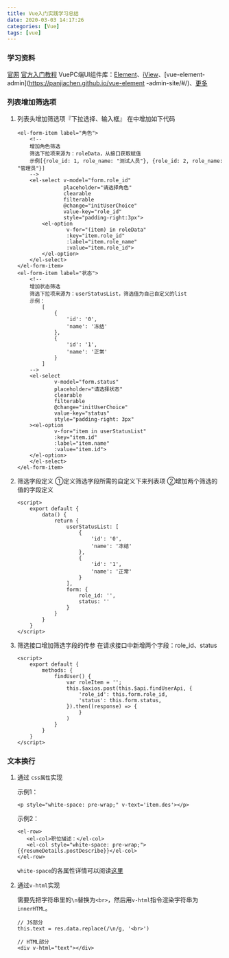 ```yaml
---
title: Vue入门实践学习总结
date: 2020-03-03 14:17:26
categories: [Vue]
tags: [vue]
---
```


### 学习资料
[官网](https://cn.vuejs.org/)
[官方入门教程](https://cn.vuejs.org/v2/guide/)
VuePC端UI组件库：[Element](https://element.eleme.cn/)、[iView](https://www.iviewui.com/)、[vue-element-admin](https://panjiachen.github.io/vue-element
-admin-site/#/)、[更多](https://www.jianshu.com/p/669d3e41dca6)

  <!--more-->

### 列表增加筛选项
1. 列表头增加筛选项『下拉选择、输入框』
    在<template>......</template>中增加如下代码
    ```vue
    <el-form-item label="角色">
        <!--
        增加角色筛选
        筛选下拉项来源为：roleData，从接口获取赋值
        示例[{role_id: 1, role_name: "测试人员"}, {role_id: 2, role_name: "管理员"}]
        -->
        <el-select v-model="form.role_id"
                   placeholder="请选择角色"
                   clearable
                   filterable
                   @change="initUserChoice"
                   value-key="role_id"
                   style="padding-right:3px">
            <el-option
                    v-for="(item) in roleData"
                    :key="item.role_id"
                    :label="item.role_name"
                    :value="item.role_id">
            </el-option>
        </el-select>
    </el-form-item>
    <el-form-item label="状态">
        <!--
        增加状态筛选
        筛选下拉项来源为：userStatusList，筛选值为自己自定义的list
        示例：
            [
                {
                    'id': '0',
                    'name': '冻结'
                },
                {
                    'id': '1',
                    'name': '正常'
                }
            ]
        -->
        <el-select
                v-model="form.status"
                placeholder="请选择状态"
                clearable
                filterable
                @change="initUserChoice"
                value-key="status"
                style="padding-right: 3px"
        ><el-option
                v-for="item in userStatusList"
                :key="item.id"
                :label="item.name"
                :value="item.id">
        </el-option>
        </el-select>
    </el-form-item>
    ```

2. 筛选字段定义
    ①定义筛选字段所需的自定义下来列表项
    ②增加两个筛选的值的字段定义
    ```vue
    <script>
        export default {
            data() {
                return {
                    userStatusList: [
                        {
                            'id': '0',
                            'name': '冻结'
                        },
                        {
                            'id': '1',
                            'name': '正常'
                        }
                    ],
                    form: {
                        role_id: '',
                        status: ''
                    }
                }
            }
        }
    </script>
    ```

3. 筛选接口增加筛选字段的传参
    在请求接口中新增两个字段：role_id、status
    ```vue
    <script>
        export default {
            methods: {
                findUser() {
                    var roleItem = '';
                    this.$axios.post(this.$api.findUserApi, {
                        'role_id': this.form.role_id,
                        'status': this.form.status,
                    }).then((response) => {
                        }
                    )
                }
            }
        }
    </script>
    ```

### 文本换行
1. 通过 `css属性`实现

    示例1：
    ```vue
    <p style="white-space: pre-wrap;" v-text='item.des'></p>
    ```
    示例2：
    ```vue
    <el-row>
       <el-col>职位描述：</el-col>
       <el-col style="white-space: pre-wrap;">{{resumeDetails.postDescribe}}</el-col>
    </el-row>
    ```
    `white-space`的各属性详情可以阅读[这里](https://www.w3school.com.cn/cssref/pr_text_white-space.asp)

2. 通过`v-html`实现
    
    需要先把字符串里的`\n`替换为`<br>`，然后用`v-html`指令渲染字符串为`innerHTML`。
    ```vue
    // JS部分
    this.text = res.data.replace(/\n/g, '<br>')
    
    // HTML部分
    <div v-html="text"></div>
    ```